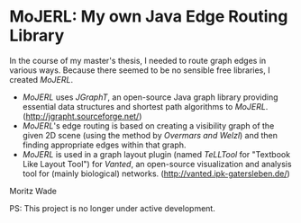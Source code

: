 # MoJERL: My own Java Edge Routing Library #

In the course of my master's thesis, I needed to route graph edges in various ways. Because there seemed to be no sensible free libraries, I created _MoJERL_.

  * _MoJERL_ uses _JGraphT_, an open-source Java graph library providing essential data structures and shortest path algorithms to _MoJERL_. (http://jgrapht.sourceforge.net/)
  * _MoJERL_'s edge routing is based on creating a visibility graph of the given 2D scene (using the method by _Overmars and Welzl_) and then finding appropriate edges within that graph.
  * _MoJERL_ is used in a graph layout plugin (named _TeLLTool_ for "Textbook Like Layout Tool") for _Vanted_, an open-source visualization and analysis tool for (mainly biological) networks. (http://vanted.ipk-gatersleben.de/)

Moritz Wade

PS: This project is no longer under active development.